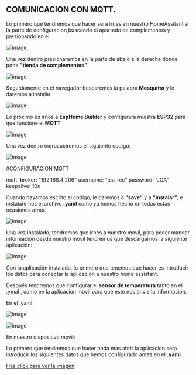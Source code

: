 ## COMUNICACION CON MQTT.

Lo primero que tendremos que hacer sera irnes en nuestro HomeAssitant a la parte de configuracion,buscando el apartado de complementos y presionando en el.


![image](https://github.com/user-attachments/assets/2c017f24-2a55-4506-a48a-61e715207778)


Una vez dentro presionaremos en la parte de abajo a la derecha donde pone **"tienda de complementos"**


![image](https://github.com/user-attachments/assets/a88c0e0c-32a9-4df0-97f2-be3e33e2a645)


Seguidamente en el navegador buscaremos la palabra **Mosquitto** y le daremos a instalar


![image](https://github.com/user-attachments/assets/30dec620-5bb2-4082-8c76-e218fcfab579)


Lo proximo es irnos a **EspHome Builder** y configurara nuestra **ESP32** para que funcione el **MQTT**


![image](https://github.com/user-attachments/assets/63100e19-eddf-490b-befd-012d99cd6484)


Una vez dentro indrocuciremos el siguiente codigo:


![image](https://github.com/user-attachments/assets/1d9b6c33-8b24-472b-838e-9de11a6f7d05)


#CONFIGURACION MQTT

mqtt:
  broker: "192.168.4.206"
  username: "jca_rec"
  password: "JCA"
  keepalive: 10s


Cuando hayamos escrito el codigo, le daremos a **"save"** y a **"instalar"**, e instalaremos el archivo **.yaml** como ya hemos hecho en todas estas ocasiones atras.


![image](https://github.com/user-attachments/assets/63309ced-1068-4aa6-8522-69bd69c8b656)


Una vez instalado, tendremos que irnos a nuestro movil, para poder mandar información desde nuestro móvil tendremos que descargarnos la siguiente aplicación:


![image](https://github.com/user-attachments/assets/80ece49a-c936-4538-a2d7-d5f29a4acb6c)


Con la aplicación instalada, lo primero que tenemos que hacer es introducir los datos para conectar la aplicación a nuestro home assistant.





Después tendremos que configurar el **sensor de temperatura** tanto en el .ymal , como en la aplicacion movil para que este nos envie la informacion.

En el .yaml:

![image](https://github.com/user-attachments/assets/837d3db7-99b1-4659-b805-366fb1d39560)


![image](https://github.com/user-attachments/assets/15ce2516-3140-4d92-9d4a-9f00545a6458)


En nuestro dispositivo movil:

Lo primero que tendremos que hacer nada mas abrir la aplicacion sera introducir los siguientes datos que hemos configurado antes en el **.yaml**


<a href="https://github.com/user-attachments/assets/e59d9865-ec2b-4443-a25f-70864d78510d" target="_blank">Haz click para ver la imagen</a>





